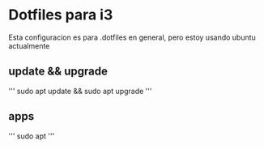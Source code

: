 # Dotfiles para i3

Esta configuracion es para .dotfiles en general, pero estoy usando ubuntu actualmente

## update && upgrade
'''
sudo apt update && sudo apt upgrade
'''

## apps
'''
sudo apt
'''
